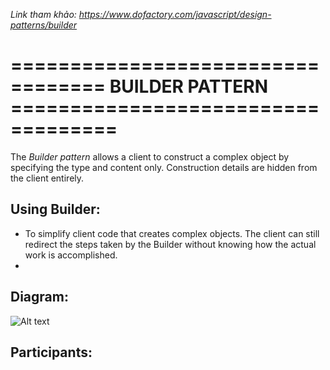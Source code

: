 _Link tham khảo: https://www.dofactory.com/javascript/design-patterns/builder_

# ================================== BUILDER PATTERN =================================== #

The _Builder pattern_ allows a client to construct a complex object by specifying the type and content only. Construction details are hidden from the client entirely.

## Using Builder:
- To simplify client code that creates complex objects. The client can still redirect the steps taken by the Builder without knowing how the actual work is accomplished. 
- 

## Diagram:

![Alt text](image.png)

## Participants:
